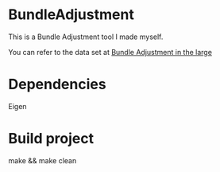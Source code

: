 # BundleAdjustment

This is a Bundle Adjustment tool I made myself.

You can refer to the data set at [Bundle Adjustment in the large](http://grail.cs.washington.edu/projects/bal/, "dataset")


# Dependencies 
Eigen

# Build project

make && make clean
